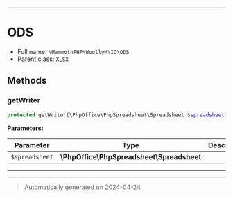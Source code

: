 ***

# ODS





* Full name: `\MammothPHP\WoollyM\IO\ODS`
* Parent class: [`XLSX`](./XLSX.md)




## Methods


### getWriter



```php
protected getWriter(\PhpOffice\PhpSpreadsheet\Spreadsheet $spreadsheet): \PhpOffice\PhpSpreadsheet\Writer\Ods
```








**Parameters:**

| Parameter | Type | Description |
|-----------|------|-------------|
| `$spreadsheet` | **\PhpOffice\PhpSpreadsheet\Spreadsheet** |  |





***


***
> Automatically generated on 2024-04-24
